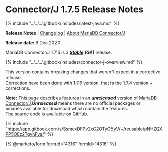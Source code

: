 # Connector/J 1.7.5 Release Notes

{% include "../../../.gitbook/includes/latest-java.md" %}

**Release Notes** | [Changelog](../changelogs/1.7/1.7.5.md) | [About MariaDB Connector/J](https://app.gitbook.com/s/CjGYMsT2MVP4nd3IyW2L/mariadb-connector-j/about-mariadb-connector-j)

**Release date:** 9 Dec 2020

MariaDB Connector/J 1.7.5 is a [_**Stable**_](../../../community-server/about/release-criteria.md) _**(GA)**_ release.

{% include "../../../.gitbook/includes/connector-j-overview.md" %}

This version contains breaking changes that weren't expect in a corrective release.\
Correction have been done with 1.7.6 version, that is the 1.7.4 version + corrections.

**Note:** This page describes features in an _**unreleased**_ version of [MariaDB Connector/J](https://github.com/mariadb-corporation/docs-release-notes/blob/test/kb/en/about-mariadb-connector-j/README.md)._**Unreleased**_ means there are no official packages or\
binaries available for download which contain the features.\
The source code is available on [GitHub](https://github.com/MariaDB/mariadb-connector-j).

{% include "https://app.gitbook.com/s/SsmexDFPv2xG2OTyO5yV/~/reusable/pNHZQXPP5OEz2TgvhFva/" %}

{% @marketo/form formid="4316" formId="4316" %}
